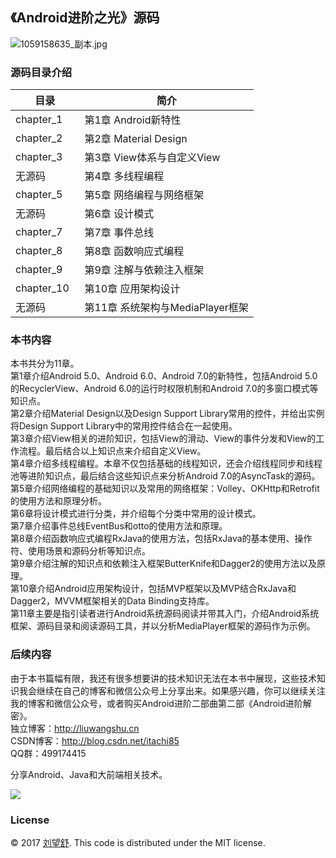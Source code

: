 ## **《Android进阶之光》源码**

![1059158635_副本.jpg](http://upload-images.jianshu.io/upload_images/1417629-ffc5287016553464.jpg?imageMogr2/auto-orient/strip%7CimageView2/2/w/1240)

### **源码目录介绍**


目录        |  简介
------------|--------------------------
 chapter_1   | 第1章 Android新特性
chapter_2   | 第2章 Material Design
chapter_3   | 第3章 View体系与自定义View
无源码  | 第4章 多线程编程
chapter_5  | 第5章 网络编程与网络框架
无源码  | 第6章 设计模式
chapter_7   | 第7章 事件总线
chapter_8   | 第8章 函数响应式编程
chapter_9  | 第9章 注解与依赖注入框架
chapter_10   | 第10章 应用架构设计
无源码  | 第11章 系统架构与MediaPlayer框架
### **本书内容**
本书共分为11章。<br>
第1章介绍Android 5.0、Android 6.0、Android 7.0的新特性，包括Android 5.0的RecyclerView、Android 6.0的运行时权限机制和Android 7.0的多窗口模式等知识点。<br>
第2章介绍Material Design以及Design Support Library常用的控件，并给出实例将Design Support Library中的常用控件结合在一起使用。<br>
第3章介绍View相关的进阶知识，包括View的滑动、View的事件分发和View的工作流程。最后结合以上知识点来介绍自定义View。<br>
第4章介绍多线程编程。本章不仅包括基础的线程知识，还会介绍线程同步和线程池等进阶知识点，最后结合这些知识点来分析Android 7.0的AsyncTask的源码。<br>
第5章介绍网络编程的基础知识以及常用的网络框架：Volley、OKHttp和Retrofit的使用方法和原理分析。<br>
第6章将设计模式进行分类，并介绍每个分类中常用的设计模式。<br>
第7章介绍事件总线EventBus和otto的使用方法和原理。<br>
第8章介绍函数响应式编程RxJava的使用方法，包括RxJava的基本使用、操作符、使用场景和源码分析等知识点。<br>
第9章介绍注解的知识点和依赖注入框架ButterKnife和Dagger2的使用方法以及原理。<br>
第10章介绍Android应用架构设计，包括MVP框架以及MVP结合RxJava和Dagger2，MVVM框架相关的Data Binding支持库。<br>
第11章主要是指引读者进行Android系统源码阅读并带其入门，介绍Android系统框架、源码目录和阅读源码工具，并以分析MediaPlayer框架的源码作为示例。<br>
### **后续内容**
由于本书篇幅有限，我还有很多想要讲的技术知识无法在本书中展现，这些技术知识我会继续在自己的博客和微信公众号上分享出来。如果感兴趣，你可以继续关注我的博客和微信公众号，或者购买Android进阶二部曲第二部《Android进阶解密》。<br>
独立博客：http://liuwangshu.cn<br>
CSDN博客：http://blog.csdn.net/itachi85<br>
QQ群：499174415<br>
 
分享Android、Java和大前端相关技术。 <br>

![](https://upload-images.jianshu.io/upload_images/1417629-be3e83818814b47c.jpg?imageMogr2/auto-orient/strip%7CimageView2/2/w/1240)

### **License**

 © 2017 [刘望舒][itachi85]. This code is distributed under the MIT license.


[itachi85]:http://liuwangshu.cn
